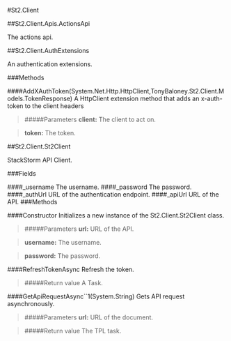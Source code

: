 ﻿#St2.Client


##St2.Client.Apis.ActionsApi
            
The actions api.
        

##St2.Client.AuthExtensions
            
An authentication extensions.
        
###Methods


####AddXAuthToken(System.Net.Http.HttpClient,TonyBaloney.St2.Client.Models.TokenResponse)
A HttpClient extension method that adds an x-auth-token to the client headers
> #####Parameters
> **client:** The client to act on.

> **token:** The token.


##St2.Client.St2Client
            
StackStorm API Client.
        
###Fields

####_username
The username.
####_password
The password.
####_authUrl
URL of the authentication endpoint.
####_apiUrl
URL of the API.
###Methods


####Constructor
Initializes a new instance of the St2.Client.St2Client class.
> #####Parameters
> **url:** URL of the API.

> **username:** The username.

> **password:** The password.


####RefreshTokenAsync
Refresh the token.
> #####Return value
> A Task.

####GetApiRequestAsync``1(System.String)
Gets API request asynchronously.
> #####Parameters
> **url:** URL of the document.

> #####Return value
> The TPL task.